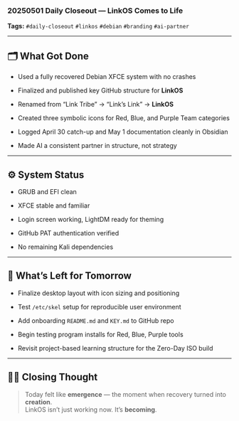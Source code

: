 ### **20250501 Daily Closeout — LinkOS Comes to Life**

**Tags:** `#daily-closeout` `#linkos` `#debian` `#branding` `#ai-partner`

---

## 🗂️ What Got Done

- Used a fully recovered Debian XFCE system with no crashes
    
- Finalized and published key GitHub structure for **LinkOS**
    
- Renamed from “Link Tribe” → “Link’s Link” → **LinkOS**
    
- Created three symbolic icons for Red, Blue, and Purple Team categories
    
- Logged April 30 catch-up and May 1 documentation cleanly in Obsidian
    
- Made AI a consistent partner in structure, not strategy
    

---

## ⚙️ System Status

- GRUB and EFI clean
    
- XFCE stable and familiar
    
- Login screen working, LightDM ready for theming
    
- GitHub PAT authentication verified
    
- No remaining Kali dependencies
    

---

## 🧭 What’s Left for Tomorrow

- Finalize desktop layout with icon sizing and positioning
    
- Test `/etc/skel` setup for reproducible user environment
    
- Add onboarding `README.md` and `KEY.md` to GitHub repo
    
- Begin testing program installs for Red, Blue, Purple tools
    
- Revisit project-based learning structure for the Zero-Day ISO build
    

---

## 🧘‍♂️ Closing Thought

> Today felt like **emergence** — the moment when recovery turned into **creation**.  
> LinkOS isn’t just working now. It’s **becoming**.